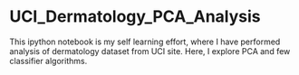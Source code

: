 # UCI_Dermatology_PCA_Analysis
This ipython notebook is my self learning effort, where I have performed analysis of dermatology dataset from UCI site. Here, I explore PCA and few classifier algorithms.
